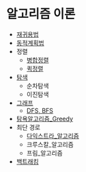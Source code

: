 # 알고리즘 이론
- [재귀용법](./recursive_call.md)
- [동적계획법](./dynamic_programming.md)
- 정렬
    - [병합정렬](./merge_sort.md)
    - [퀵정렬](./quick_sort.md)
- [탐색](./search.md)
    - 순차탐색
    - 이진탐색
- [그래프](./graph.md)
    - [DFS, BFS](./graph_search_bfs_dfs.md)
- [탐욕알고리즘_Greedy](./greedy.md)
- 최단 경로
    - [다익스트라_알고리즘](./dijkstra.md)
    - 크루스칼_알고리즘
    - 프림_알고리즘
- [백트래킹](./backtracking.md)
    
   

    
    